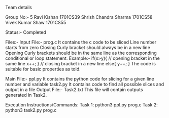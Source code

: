 Team details

Group No:- 5
Ravi Kishan  1701CS39
Shrish Chandra Sharma 1701CS58
Vivek Kumar Shaw 1701CS55


Status:- Completed

Files:-
Input File:-
prog.c
It contains the c code to be sliced
Line number starts from zero
Closing Curly bracket should always be in a new line
Opening Curly brackets should be in the same line as the corresponding conditional or loop statement.
Example:-
		if(x>y){        // opening bracket in the same line
		x++;
		}                 // closing bracket in a new line
		else{
		y++;
		}
The code is suitable for basic properties as told.

Main File:-
ppl.py
It contains the python code for slicing for a given line number and variable 
task2.py
It contains code to find all possible slices and output in a file
Output File:- 
Task2.txt
This file will contain outputs generated in Task2.

Execution Instructions/Commands:
Task 1:		python3 ppl.py prog.c <line number> <variable>
Task 2:		python3 task2.py prog.c

     	

